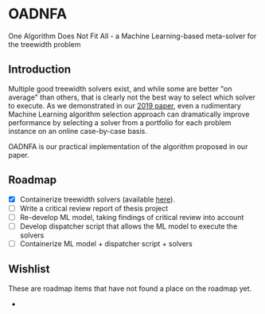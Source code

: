 # OADNFA
One Algorithm Does Not Fit All - a Machine Learning-based meta-solver for the treewidth problem

## Introduction

Multiple good treewidth solvers exist, and while some are better "on average" than others, that is clearly not the best way to select which solver to execute. As we demonstrated in our [2019 paper](https://www.mdpi.com/1999-4893/12/10/200), even a rudimentary Machine Learning algorithm selection approach can dramatically improve performance by selecting a solver from a portfolio for each problem instance on an online case-by-case basis.

OADNFA is our practical implementation of the algorithm proposed in our paper.

## Roadmap

- [x] Containerize treewidth solvers (available [here](https://github.com/containerized-PACE/treewidth)).
- [ ] Write a critical review report of thesis project
- [ ] Re-develop ML model, taking findings of critical review into account
- [ ] Develop dispatcher script that allows the ML model to execute the solvers
- [ ] Containerize ML model + dispatcher script + solvers

## Wishlist
These are roadmap items that have not found a place on the roadmap yet.

-
